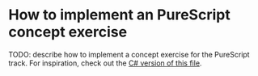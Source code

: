 # How to implement an PureScript concept exercise

TODO: describe how to implement a concept exercise for the PureScript track. For inspiration, check out the [C# version of this file][csharp-implementing].

[csharp-implementing]: ../../csharp/docs/implementing-a-concept-exercise.md
